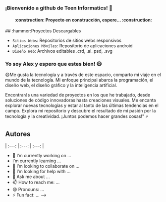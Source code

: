 
### ¡Bienvenido a github de Teen Informatics! 🌱
<h4 align="center">
:construction: Proyecto en construcción, espere... :construction:
</h4>
## :hammer:Proyectos Descargables

- `Sitios Webs`: Repositorios de sitios webs responsivos
- `Aplicaciones Móviles`: Repositorio de aplicaciones android
- `Diseño Web`: Archivos editables .crd, .ai. psd, .svg

### Yo soy Alex y espero que estes bien! 😄
😄Me gusta la tecnología y a través de este espacio, comparto mi viaje en el mundo de la tecnología. Mi enfoque principal abarca la programación, el diseño web, el diseño gráfico y la inteligencia artificial.

Encontrarás una variedad de proyectos en los que he trabajado, desde soluciones de código innovadoras hasta creaciones visuales. Me encanta explorar nuevas tecnologías y estar al tanto de las últimas tendencias en el campo.
Explora mi repositorio y descubre el resultado de mi pasión por la tecnología y la creatividad. ¡Juntos podemos hacer grandes cosas!" ⚡

## Autores

| :---: | :---: | :---: |







- 🔭 I’m currently working on ...
-  I’m currently learning ...
- 👯 I’m looking to collaborate on ...
- 🤔 I’m looking for help with ...
- 💬 Ask me about ...
- 📫 How to reach me: ...
- 😄 Pronouns: ...
- ⚡ Fun fact: ...
-->
